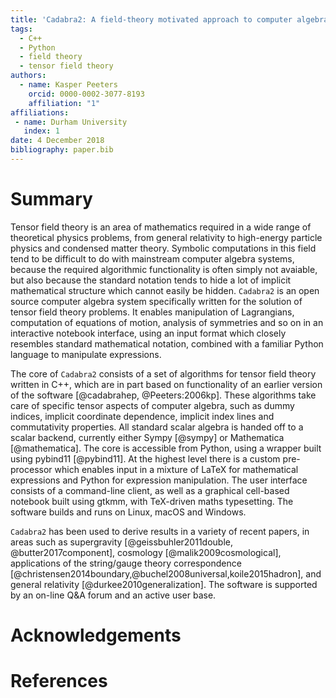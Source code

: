 ```yaml
---
title: 'Cadabra2: A field-theory motivated approach to computer algebra'
tags:
  - C++
  - Python
  - field theory
  - tensor field theory
authors:
  - name: Kasper Peeters
    orcid: 0000-0002-3077-8193
    affiliation: "1"
affiliations:
 - name: Durham University
   index: 1
date: 4 December 2018
bibliography: paper.bib
---
```


# Summary

Tensor field theory is an area of mathematics required in a wide range
of theoretical physics problems, from general relativity to
high-energy particle physics and condensed matter theory. Symbolic
computations in this field tend to be difficult to do with mainstream
computer algebra systems, because the required algorithmic
functionality is often simply not avaiable, but also because the
standard notation tends to hide a lot of implicit mathematical
structure which cannot easily be hidden.  ``Cadabra2`` is an open
source computer algebra system specifically written for the solution
of tensor field theory problems. It enables manipulation of
Lagrangians, computation of equations of motion, analysis of
symmetries and so on in an interactive notebook interface, using an
input format which closely resembles standard mathematical notation,
combined with a familiar Python language to manipulate expressions.

The core of ``Cadabra2`` consists of a set of algorithms for tensor
field theory written in C++, which are in part based on functionality
of an earlier version of the software [@cadabrahep, @Peeters:2006kp].
These algorithms take care of specific tensor aspects of computer
algebra, such as dummy indices, implicit coordinate dependence,
implicit index lines and commutativity properties. All standard scalar
algebra is handed off to a scalar backend, currently either Sympy
[@sympy] or Mathematica [@mathematica]. The core is accessible from
Python, using a wrapper built using pybind11 [@pybind11]. At the
highest level there is a custom pre-processor which enables input in a
mixture of LaTeX for mathematical expressions and Python for
expression manipulation. The user interface consists of a command-line
client, as well as a graphical cell-based notebook built using gtkmm,
with TeX-driven maths typesetting.  The software builds and runs on
Linux, macOS and Windows.

``Cadabra2`` has been used to derive results in a variety of recent
papers, in areas such as supergravity [@geissbuhler2011double,
@butter2017component], cosmology [@malik2009cosmological],
applications of the string/gauge theory correspondence
[@christensen2014boundary,@buchel2008universal,koile2015hadron], and
general relativity [@durkee2010generalization]. The software is
supported by an on-line Q\&A forum and an active user base.


# Acknowledgements



# References
